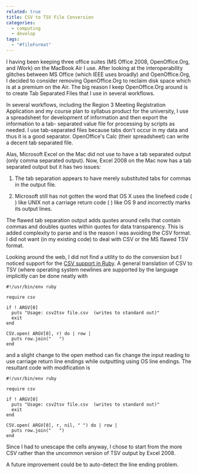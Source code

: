 ```yaml
---
related: true
title: CSV to TSV File Conversion
categories:
  - computing
  - develop
tags:
  - "#fileFormat"
---
```

I having been keeping three office suites (MS Office 2008, OpenOffice.Org, and
iWork) on the MacBook Air I use.  After looking at the interoperability
glitches between MS Office (which IEEE uses broadly) and OpenOffice.Org, I
decided to consider removing OpenOffice.Org to reclaim disk space which is at
a premium on the Air.  The big reason I keep OpenOffice.Org around is to
create Tab Separated Files that I use in several workflows.

In several workflows, including the Region 3 Meeting Registration Application
and my course plan to syllabus product for the university, I use a spreadsheet
for development of information and then export the information to a tab-
separated value file for processing by scripts as needed.  I use tab-separated
files because tabs don't occur in my data and thus it is a good separator.
OpenOffice's Calc (their spreadsheet) can write a decent tab separated file.

Alas, Microsoft Excel on the Mac did not use to have a tab separated output
(only comma separated output).  Now, Excel 2008 on the Mac now has a tab
separated output but it has two issues:

  1. The tab separation appears to have merely substituted tabs for commas in
the output file.

  2. Microsoft still has not gotten the word that OS X uses the linefeed code
( ) like UNIX not a carriage return code ( ) like OS 9 and incorrectly marks
its output lines.

The flawed tab separation output adds quotes around cells that contain commas
and doubles quotes within quotes  for data transparency.  This is added
complexity to parse and is the reason I was avoiding the CSV format.  I did
not want (in my existing code) to deal with CSV or the MS flawed TSV format.

Looking around the web, I did not find a utility to do the conversion but I
noticed support for the [CSV support in Ruby][1].  A general translation of
CSV to TSV (where operating system newlines are supported by the language
implicitly can be done neatly with

    #!/usr/bin/env ruby

    require csv

    if ! ARGV[0]
      puts "Usage: csv2tsv file.csv  (writes to standard out)"
      exit
    end

    CSV.open( ARGV[0], r) do | row |
      puts row.join("   ")
    end

and a slight change to the open method can fix change the input reading to use
carriage return line endings while outputting using OS line endings.  The
resultant code with modification is

    #!/usr/bin/env ruby

    require csv

    if ! ARGV[0]
      puts "Usage: csv2tsv file.csv  (writes to standard out)"
      exit
    end

    CSV.open( ARGV[0], r, nil, " ") do | row |
      puts row.join("   ")
    end

Since I had to unescape the cells anyway, I chose to start from the more CSV
rather than the uncommon version of TSV  output by Excel 2008.

A future improvement could be to auto-detect the line ending problem.

[1]: http://www.ruby-doc.org/core/classes/CSV.html (CSV support in Ruby)

